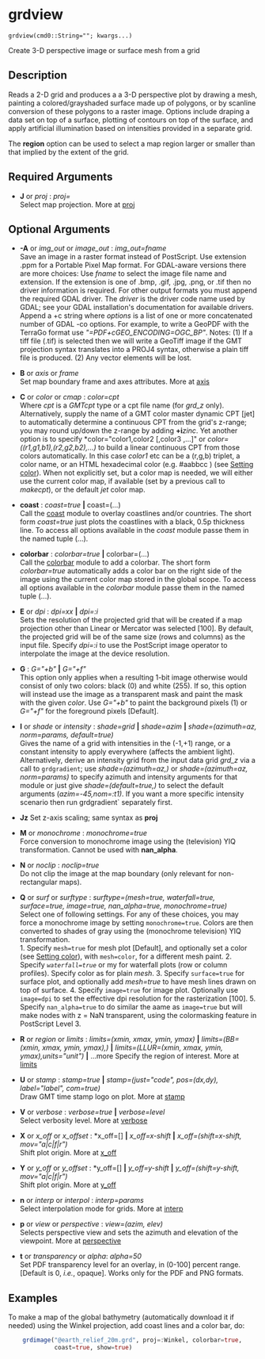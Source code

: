 # grdview

    grdview(cmd0::String=""; kwargs...)

Create 3-D perspective image or surface mesh from a grid

Description
-----------

Reads a 2-D grid and produces a a 3-D perspective plot by drawing a mesh, painting a colored/grayshaded
surface made up of polygons, or by scanline conversion of these polygons to a raster image. Options
include draping a data set on top of a surface, plotting of contours on top of the surface, and apply
artificial illumination based on intensities provided in a separate grid.

The **region** option can be used to select a map region larger or smaller than that implied by the extent of the grid. 

Required Arguments
------------------

- **J** or *proj* : *proj=<parameters>*\
   Select map projection. More at [proj](@ref)

Optional Arguments
------------------

- **-A** or *img_out* or *image_out* : *img_out=fname*\
   Save an image in a raster format instead of PostScript. Use extension .ppm for a Portable Pixel Map format. For GDAL-aware versions there are more choices: Use *fname* to select the image file name and extension. If the extension is one of .bmp, .gif, .jpg, .png, or .tif then no driver information is required. For other output formats you must append the required GDAL driver. The *driver* is the driver code name used by GDAL; see your GDAL installation's documentation for available drivers. Append a +c<options> string where *options* is a list of one or more concatenated number of GDAL -co options. For example, to write a GeoPDF with the TerraGo format use *"=PDF+cGEO_ENCODING=OGC_BP"*. Notes: (1) If a tiff file (.tif) is selected then we will write a GeoTiff image if the GMT projection syntax translates into a PROJ4 syntax, otherwise a plain tiff file is produced. (2) Any vector elements will be lost.

- **B** or *axis* or *frame*\
   Set map boundary frame and axes attributes. More at [axis](@ref)

- **C** or *color* or *cmap* : *color=cpt*\
   Where *cpt* is a *GMTcpt* type or a cpt file name (for *grd_z* only). Alternatively, supply the name of a GMT color master dynamic CPT [jet] to automatically determine a continuous CPT from the grid's z-range; you may round up/down the z-range by adding **+i***zinc*. Yet another option is to specify *color="color1,color2 [,color3 ,...]" or *color=((r1,g1,b1),(r2,g2,b2),...)* to build a linear continuous CPT from those colors automatically. In this case *color1* etc can be a (r,g,b) triplet, a color name, or an HTML hexadecimal color (e.g. #aabbcc ) (see [Setting color](@ref)). When not explicitly set, but a color map is needed, we will either use the current color map, if available (set by a previous call to *makecpt*), or the default *jet* color map.

- **coast** : *coast=true* **|** coast=(...)\
   Call the [coast](@ref) module to overlay coastlines and/or countries. The short form *coast=true* just plots the coastlines
   with a black, 0.5p thickness line. To access all options available in the *coast* module passe them in the named tuple (...).

- **colorbar** : *colorbar=true* **|** colorbar=(...)\
   Call the [colorbar](@ref) module to add a colorbar. The short form *colorbar=true* automatically adds a color bar on the right side of the image using the current color map stored in the global scope. To access all options available in the *colorbar* module passe them in the named tuple (...).

- **E** or *dpi* : *dpi=xx* **|** *dpi=:i*\
   Sets the resolution of the projected grid that will be created if a map projection other than Linear or Mercator was selected [100]. By default, the projected grid will be of the same size (rows and columns) as the input file. Specify *dpi=:i* to use the PostScript image operator to interpolate the image at the device resolution.

- **G** : *G="+b"* **|** *G="+f"*\
   This option only applies when a resulting 1-bit image otherwise would consist of only two colors: black (0) and white (255). If so, this option will instead use the image as a transparent mask and paint the mask with the given *color*. Use *G="+b"* to paint the background pixels (1) or *G="+f"* for the foreground pixels [Default].

- **I** or *shade* or *intensity* : *shade=grid* **|** *shade=azim* **|** *shade=(azimuth=az, norm=params, default=true)*\
   Gives the name of a grid with intensities in the (-1,+1) range, or a constant intensity to apply everywhere (affects the ambient light). Alternatively, derive an intensity grid from the input data grid *grd_z* via a call to `grdgradient`; use *shade=(azimuth=az,)* or *shade=(azimuth=az, norm=params)* to specify azimuth and intensity arguments for that module or just give *shade=(default=true,)* to select the default arguments (*azim=-45,nom=:t1)*. If you want a more specific intensity scenario then run grdgradient` separately first.

- **Jz**
   Set z-axis scaling; same syntax as **proj**

- **M** or *monochrome* : *monochrome=true*\
    Force conversion to monochrome image using the (television) YIQ transformation. Cannot be used with **nan_alpha**.

- **N** or *noclip* : *noclip=true*\
    Do not clip the image at the map boundary (only relevant for non-rectangular maps).

- **Q** or *surf* or *surftype* : *surftype=(mesh=true, waterfall=true, surface=true, image=true, nan_alpha=true, monochrome=true)*\
    Select one of following settings. For any of these choices, you may force a monochrome image by setting ``monochrome=true``. Colors are then converted to shades of gray using the (monochrome television) YIQ transformation.\
        1. Specify ``mesh=true`` for mesh plot [Default], and optionally set a color (see [Setting color](@ref)), with ``mesh=color``, for a different mesh paint.
        2. Specify *``waterfall=true``* or my for waterfall plots (row or column profiles). Specify color as for plain *mesh*.
        3. Specify ``surface=true`` for surface plot, and optionally add *mesh=true* to have mesh lines drawn on top of surface.
        4. Specify ``image=true`` for image plot. Optionally use ``image=dpi`` to set the effective dpi resolution for the rasterization [100].
        5. Specify ``nan_alpha=true`` to do similar the aame as ``image=true`` but will make nodes with z = NaN transparent, using the colormasking feature in PostScript Level 3.

- **R** or *region* or *limits* : *limits=(xmin, xmax, ymin, ymax)* **|** *limits=(BB=(xmin, xmax, ymin, ymax),)*
   **|** *limits=(LLUR=(xmin, xmax, ymin, ymax),units="unit")* **|** ...more 
   Specify the region of interest. More at [limits](@ref)

- **U** or *stamp* : *stamp=true* **|** *stamp=(just="code", pos=(dx,dy), label="label", com=true)*\
   Draw GMT time stamp logo on plot. More at [stamp](@ref)

- **V** or *verbose* : *verbose=true* **|** *verbose=level*\
   Select verbosity level. More at [verbose](@ref)

- **X** or *x_off* or *x_offset* : *x_off=[] **|** *x_off=x-shift* **|** *x_off=(shift=x-shift, mov="a|c|f|r")*\
   Shift plot origin. More at [x_off](@ref)

- **Y** or *y_off* or *y_offset* : *y_off=[] **|** *y_off=y-shift* **|** *y_off=(shift=y-shift, mov="a|c|f|r")*\
   Shift plot origin. More at [y_off](@ref)

- **n** or *interp* or *interpol* : *interp=params*\
   Select interpolation mode for grids. More at [interp](@ref)

- **p** or *view* or *perspective* : *view=(azim, elev)*\
   Selects perspective view and sets the azimuth and elevation of the viewpoint. More at [perspective](@ref)

- **t** or *transparency* or *alpha*: *alpha=50*\
   Set PDF transparency level for an overlay, in (0-100] percent range. [Default is 0, *i.e.*, opaque].
   Works only for the PDF and PNG formats.

Examples
--------

To make a map of the global bathymetry (automatically download it if needed) using the Winkel projection,
add coast lines and a color bar, do:

```julia
    grdimage("@earth_relief_20m.grd", proj=:Winkel, colorbar=true,
             coast=true, show=true)
```